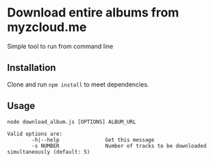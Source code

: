 # Download entire albums from myzcloud.me
Simple tool to run from command line

## Installation
Clone and run `npm install` to meet dependencies.

## Usage
```
node download_album.js [OPTIONS] ALBUM_URL

Valid options are:
        -h|--help               Get this message
        -s NUMBER               Number of tracks to be downloaded simultaneously (default: 5)
```

